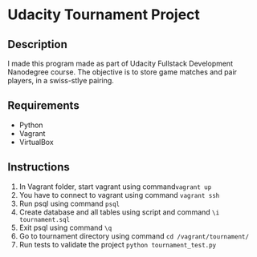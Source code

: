 # Udacity Tournament Project

## Description

I made this program made as part of Udacity Fullstack Development Nanodegree course. The objective is to store game matches and pair players, in a swiss-stlye pairing.

## Requirements

- Python
- Vagrant
- VirtualBox

## Instructions

1) In Vagrant folder, start vagrant using command`vagrant up`
2) You have to connect to vagrant using command `vagrant ssh`
3) Run psql using command `psql`
4) Create database and all tables using script and command `\i tournament.sql`
5) Exit psql using command `\q`
6) Go to tournament directory using command `cd /vagrant/tournament/`
7) Run tests to validate the project `python tournament_test.py`
